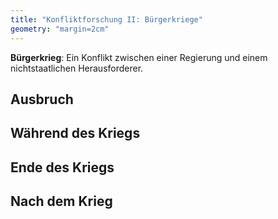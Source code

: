 ```yaml
---
title: "Konfliktforschung II: Bürgerkriege"
geometry: "margin=2cm"
---
```


**Bürgerkrieg**: Ein Konflikt zwischen einer Regierung und einem nichtstaatlichen Herausforderer.

## Ausbruch

## Während des Kriegs

## Ende des Kriegs

## Nach dem Krieg
